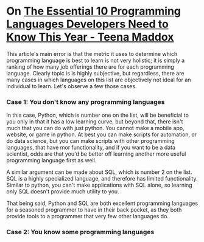 # On <a href="https://www.techrepublic.com/google-amp/article/the-essential-10-programming-languages-developers-need-to-know-this-year/">The Essential 10 Programming Languages Developers Need to Know This Year - Teena Maddox</a>
  
This article's main error is that the metric it uses to determine which programming language is best to learn is not very holistic; it is simply a ranking of how many job offerings there are for each programming language. Clearly topic is is highly subjective, but regardless, there are many cases in which languages on this list are objectively not ideal for an individual to learn. Let's observe a few those cases. 

### Case 1: You don't know any programming languages

In this case, Python, which is number one on the list, will be beneficial to you only in that it has a low learning curve, but beyond that, there isn't much that you can do with just python. You cannot make a mobile app, website, or game in python. At best you can make scripts for automation, or do data science, but you can make scripts with other programming languages, that have mor functionality, and if you want to be a data scientist, odds are that you'd be better off learning another more useful programming language first as well.

A similar argument can be made about SQL, which is number 2 on the list. SQL is a highly specialized language, and therefore has limited functionality. Similar to python, you can't make applications with SQL alone, so learning only SQL doesn't provide much utility to you. 

That being said, Python and SQL are both excellent programming languages for a seasoned programmer to have in their back pocket, as they both provide tools to a programmer that very few other languages do. 

### Case 2: You know some programming languages


